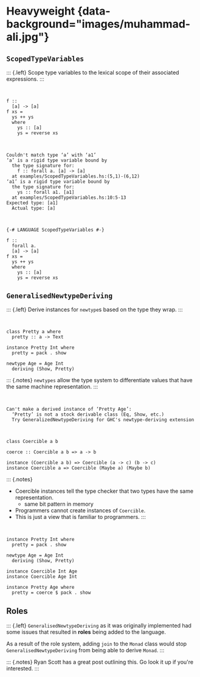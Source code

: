 # Heavyweight {data-background="images/muhammad-ali.jpg"}

## `ScopedTypeVariables`

::: {.left}
Scope type variables to the lexical scope of their associated expressions.
:::

##

<pre class="haskell"><code data-trim data-noescape>
<span class="fragment" data-fragment-index="1">f ::
  [a] -> [a]</span>
<span class="fragment fade-in-then-semi-out" data-fragment-index="1">f xs =
  ys ++ ys
  where</span>
    <span class="fragment" data-fragment-index="1">ys :: [a]</span><span class="fragment" data-fragment-index="2"> </span>
    <span class="fragment fade-in-then-semi-out" data-fragment-index="1">ys = reverse xs</span>
</code></pre>

##

<pre><code class="nohighlight" data-trim data-noescape>
<span class="fragment fade-in-then-semi-out" data-fragment-index="1">Couldn't match type ‘a’ with ‘a1’
‘a’ is a rigid type variable bound by
  the type signature for:</span>
    <span class="fragment" data-fragment-index="1">f :: forall a. [a] -> [a]</span>
  <span class="fragment fade-in-then-semi-out" data-fragment-index="1">at examples/ScopedTypeVariables.hs:(5,1)-(6,12)
‘a1’ is a rigid type variable bound by
  the type signature for:</span>
    <span class="fragment" data-fragment-index="1">ys :: forall a1. [a1]</span>
  <span class="fragment fade-in-then-semi-out" data-fragment-index="1">at examples/ScopedTypeVariables.hs:10:5-13
Expected type: [a1]
  Actual type: [a]</span><span class="fragment" data-fragment-index="2"></span>
</code></pre>

##

<pre class="haskell"><code data-trim data-noescape>
<span class="fragment">{-# LANGUAGE ScopedTypeVariables #-}</span>

f ::
  <span class="fragment">forall a.</span>
  [a] -> [a]
f xs =
  ys ++ ys
  where
    ys :: [a]
    ys = reverse xs
</code></pre>

## `GeneralisedNewtypeDeriving`

::: {.left}
Derive instances for `newtype`s based on the type they wrap.
:::

##

<pre><code class="haskell" data-trim data-noescape>
class Pretty a where
  pretty :: a -> Text

<span class="fragment">instance Pretty Int where
  pretty = pack . show</span>

<span class="fragment">newtype Age = Age Int
  deriving (Show, Pretty)</span>
</code></pre>

::: {.notes}
`newtypes` allow the type system to differentiate values that have the same machine representation.
:::

##

<pre><code class="nohighlight" data-trim data-noescape>
Can't make a derived instance of ‘Pretty Age’:
  ‘Pretty’ is not a stock derivable class (Eq, Show, etc.)
  Try GeneralizedNewtypeDeriving for GHC's newtype-deriving extension
</code></pre>

##

<pre><code class="haskell" data-trim data-noescape>
class Coercible a b

<span class="fragment">coerce :: Coercible a b => a -> b</span>

<span class="fragment">instance (Coercible a b) => Coercible (a -> c) (b -> c)
instance Coercible a => Coercible (Maybe a) (Maybe b)</span>
</code></pre>

::: {.notes}
- Coercible instances tell the type checker that two types have the same representation.
   + same bit pattern in memory
- Programmers cannot create instances of `Coercible`.
- This is just a view that is familiar to programmers.
:::

##

<pre><code class="haskell" data-trim data-noescape>
instance Pretty Int where
  pretty = pack . show

newtype Age = Age Int
  deriving (Show, Pretty)
  
<span class="fragment">instance Coercible Int Age
instance Coercible Age Int</span>

<span class="fragment">instance Pretty Age where
  pretty = coerce $ pack . show
</code></pre>

## Roles

::: {.left}
<span class="fragment">`GeneralisedNewtypeDeriving` as it was originally implemented had some issues that resulted in **roles** being added to the language.</span>

<span class="fragment">As a result of the role system, adding `join` to the `Monad` class would stop `GeneralisedNewtypeDeriving` from being able to derive `Monad`.
:::

::: {.notes}
Ryan Scott has a great post outlining this. Go look it up if you're interested.
:::

<!-- ## -->

<!-- :::{.left} -->
<!-- Roles determine which notion of equality is used to check if types are equal. -->

<!-- <span class="fragment">Parameters to type level functions are given roles depending on how they are used</span> -->

<!-- - nominal --- `a ~ b` -->
<!-- - representational --- `Coercible a b` -->
<!-- - phantom -->
<!-- ::: -->

<!-- ::: {.notes} -->
<!--  - Before roles, newtypes could cause seg faults in some special circumstances. -->
<!--     + Mixing nominal and representational equality to convince GHC that two types had representational equality when they didn't. -->
<!--  - Example before, we talked about the type system differentiating between things with the same representation. -->
<!--  - Hinting at different notions of equality. -->
<!-- ::: -->

<!-- ::: {.notes} -->
<!-- By "type level functions" I mean things that act like functions: data types, classes, synonyms, type families etc. -->
<!-- ::: -->

<!-- ## Nominal equality -->

<!-- ::: {.left} -->
<!-- Two types are nominally equal if they are the same type. -->

<!-- <span class="fragment">The `~` type operator denotes nominal equality.</span> -->
<!-- ::: -->

<!-- <pre><code class="haskell" data-trim data-noescape> -->
<!-- <span class="fragment">Int ~ Int</span> -->
<!-- <span class="fragment">Maybe Text ~ Maybe Text</span> -->
<!-- <span class="fragment">forall a. [a] ~ [a]</span> -->
<!-- </code></pre> -->

<!-- ::: {.notes} -->
<!-- - Mostly what we think of when we think about equality of types in Haskell. -->
<!-- - Used by `~` constraint. -->
<!-- ::: -->

<!-- ## -->

<!-- :::{.left} -->
<!-- A parameter is given the nominal role if its name is relevant to determining a type's representation. -->
<!-- ::: -->

<!-- <pre><code class="haskell" data-trim data-noescape> -->
<!-- <span class="fragment">newtype Age = Age Int</span> -->

<!-- <span class="fragment">type family Fam a where -->
<!--   Fam Int = Bool -->
<!--   Fam Age = String</span> -->

<!-- <span class="fragment">data Foo a where -->
<!--   Bar :: Foo Int -->
<!--   Baz :: Foo Age</span> -->
<!-- </code></pre> -->

<!-- ## Representational equality -->

<!-- ::: {.left} -->
<!-- Two types that have the same machine representation are equal. -->

<!-- <span class="fragment">`Coercible` constraint in GHC denotes representational equality.</span> -->
<!-- ::: -->

<!-- <pre><code class="haskell" data-trim data-noescape> -->
<!-- <span class="fragment">newtype Age = Age Int</span> -->

<!-- <span class="fragment">Coercible Age Int -->
<!-- Coercible Int Age</span> -->
<!-- </code></pre> -->

<!-- ## -->

<!-- A parameter is given the representational role if only its representation is relevant to determining a type's representation. -->

<!-- <pre class="fragment"><code class="haskell" data-trim data-noescape> -->
<!-- data Maybe a = -->
<!--   Just a -->
<!--   | Nothing -->
  
<!-- <span class="fragment">(->) a b</span> -->
<!-- </code></pre> -->

<!-- ## Phantom equality -->

<!-- ::: {.left} -->
<!-- Phantom types have no bearing on a type's representation, so any two types are phantom equal. -->
<!-- ::: -->

<!-- <pre class="fragment"><code class="haskell" data-trim data-noescape> -->
<!-- data Foo a = Foo -->

<!-- <span class="fragment">Coercible (Foo a) (Foo b)</span> -->
<!-- </code></pre> -->

<!-- ::: {.notes} -->
<!-- - Phantom equality is a convenience for talking about representational equality. -->
<!-- - This isn't necessary for type soundness. -->
<!-- ::: -->

<!-- ## The roles that bind us -->

<!-- ## -->

<!-- <pre><code class="haskell" data-trim data-noescape> -->
<!-- <span class="fragment fade-in-then-semi-out" data-fragment-index="1">newtype IdentityT m a = IdentityT (m a) -->
<!--   deriving (Functor, Applicative, </span><span class="fragment" data-fragment-index="1">Monad</span><span class="fragment fade-in-then-semi-out" data-fragment-index="1">)</span><span class="fragment" data-fragment-index="2"></span> -->
<!-- </code></pre> -->

<!-- ## -->

<!-- <pre><code class="haskell" data-trim data-noescape> -->
<!-- <span class="fragment fade-in-then-semi-out" data-fragment-index="1">class Applicative m => MonadJoin m where -->
<!--   join :: m (m a) -> m a</span> -->

<!-- <span class="fragment fade-in-then-semi-out" data-fragment-index="2">newtype IdentityT m a = IdentityT (m a) -->
<!--   deriving (Functor, Applicative, </span><span class="fragment" data-fragment-index="2">MonadJoin</span><span class="fragment fade-in-then-semi-out" data-fragment-index="2">)</span><span class="fragment" data-fragment-index="3"></span> -->
<!-- </code></pre> -->

<!-- ## -->

<!-- ### TODO: highlighting -->

<!-- <pre class="no-highlight"><code data-trim data-noescape> -->
<!--     • Couldn't match representation of type ‘m (IdentityT m a)’ -->
<!--                                with that of ‘m (m a)’ -->
<!--         arising from the coercion of the method ‘join’ -->
<!--           from type ‘forall a. m (m a) -> m a’ -->
<!--             to type ‘forall a. IdentityT m (IdentityT m a) ->  -->
<!-- IdentityT m a’ -->
<!--       NB: We cannot know what roles the parameters to ‘m’ have; -->
<!--         we must assume that the role is nominal -->
<!--     • When deriving the instance for (MonadJoin (IdentityT m)) -->
<!--    | -->
<!-- 43 |   deriving (Functor, Applicative, MonadJoin) -->
<!--    |                                   ^^^^^^^^^ -->
<!-- </code></pre> -->

<!-- ## -->

<!-- <pre><code class="haskell" data-trim data-noescape> -->
<!-- <span class="fragment fade-in-then-semi-out" data-fragment-index="1">instance MonadJoin m => MonadJoin (IdentityT m) where -->
<!--   join :: IdentityT m (IdentityT m a) -> IdentityT m a -->
<!--   join = </span><span class="fragment" data-fragment-index="1">coerce</span> <span class="fragment fade-in-then-semi-out" data-fragment-index="1">(join :: m (m a) -> m a)</span><span class="fragment" data-fragment-index="2"></span> -->
  
<!-- <span class="fragment fade-in-then-semi-out" data-fragment-index="3">coerce :: -->
<!--   Coercible (m (m a) -> m a) (IdentityT m (IdentityT m a) -> IdentityT m a) -->
<!--   => (m (m a) -> m a) -->
<!--   -> (IdentityT m (IdentityT m a) -> IdentityT m a)</span> -->

<!-- <span class="fragment fade-in-then-semi-out" data-fragment-index="4">Coercible (m (m a)) (IdentityT m (IdentityT m a))</span> -->

<!-- <span class="fragment fade-out no-layout" data-fragment-index="6"><span class="fragment no-layout" data-fragment-index="5">Coercible (m (m a)) (m (IdentityT m a))</span></span><span class="fragment no-layout strikethrough" data-fragment-index="6">Coercible (m (m a)) (m (IdentityT m a))</span> -->
<!-- </code></pre> -->

<!-- ::: {.notes} -->
<!-- `m` is unconstrained and could be a type family or something such that its parameters must be -->
<!-- nominally equal for equality to hold. -->

<!-- SIDE NOTE: quantified constraints allow us to constrain instances such that `m` has to have representational -->
<!-- type parameters. -->
<!-- ::: -->

